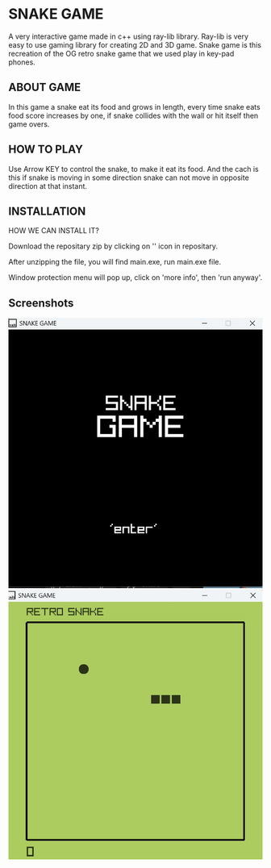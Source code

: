 
# SNAKE GAME

A very interactive game made in c++ using ray-lib library. Ray-lib is very easy to use gaming library for creating 2D and 3D game.
Snake game is this recreation of the OG retro snake game that we used play in key-pad phones.


## ABOUT GAME

In this game a snake eat its food and grows in length, every time snake eats food score increases by one, if snake collides with the wall or hit itself then game overs.
## HOW TO PLAY

Use Arrow KEY to control the snake, to make it eat its food.
And the cach is this if snake is moving in some direction snake can not move in opposite direction
at that instant.
## INSTALLATION

HOW WE CAN INSTALL IT?

Download the repositary zip by clicking on '</code>' icon in repositary.

After unzipping the file, you will find main.exe, run main.exe file.

Window protection menu will pop up, click on 'more info', then 'run anyway'.
## Screenshots

![App Screenshot](preview1.jpg)
![App Screenshot](preview2.jpg)

